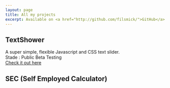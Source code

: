 ```yaml
---
layout: page
title: All my projects
excerpt: Available on <a href="http://github.com/filsmick/">GitHub</a>
---
```


## TextShower
A super simple, flexible Javascript and CSS text slider.  
Stade : Public Beta Testing  
[Check it out here](http://filsmick.github.io/TextShower/)


## SEC (Self Employed Calculator)

